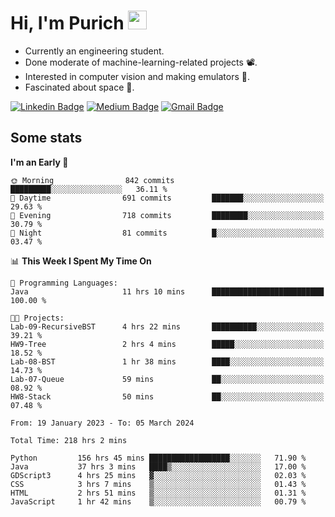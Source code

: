 <h1 align="left">Hi, I'm Purich
<img src="https://media.giphy.com/media/hvRJCLFzcasrR4ia7z/giphy.gif" width="30px"/></h1>

* Currently an engineering student.
* Done moderate of machine-learning-related projects :film_projector:.
* Interested in computer vision and making emulators :space_invader:.
* Fascinated about space :milky_way:.

[![Linkedin Badge](https://img.shields.io/badge/-Purich-blue?style=flat-square&logo=Linkedin&logoColor=white&link=https://www.linkedin.com/in/purich-siritip-16b3b3255/)](https://www.linkedin.com/in/purich-siritip-16b3b3255) [![Medium Badge](https://img.shields.io/badge/-@purich-gray?style=flat-square&labelColor=000000&logo=Medium&link=https://medium.com/@phuritsiritip)](https://medium.com/@phuritsiritip)
[![Gmail Badge](https://img.shields.io/badge/-mark.phurit@gmail.com-c14438?style=flat-square&logo=Gmail&logoColor=white&link=mailto:mark.phurit@gmail.com)](mailto:mark.phurit@gmail.com)

## Some stats

  
  <!--START_SECTION:waka-->
**I'm an Early 🐤** 

```text
🌞 Morning                842 commits         █████████░░░░░░░░░░░░░░░░   36.11 % 
🌆 Daytime                691 commits         ███████░░░░░░░░░░░░░░░░░░   29.63 % 
🌃 Evening                718 commits         ████████░░░░░░░░░░░░░░░░░   30.79 % 
🌙 Night                  81 commits          █░░░░░░░░░░░░░░░░░░░░░░░░   03.47 % 
```


📊 **This Week I Spent My Time On** 

```text
💬 Programming Languages: 
Java                     11 hrs 10 mins      █████████████████████████   100.00 % 

🐱‍💻 Projects: 
Lab-09-RecursiveBST      4 hrs 22 mins       ██████████░░░░░░░░░░░░░░░   39.21 % 
HW9-Tree                 2 hrs 4 mins        █████░░░░░░░░░░░░░░░░░░░░   18.52 % 
Lab-08-BST               1 hr 38 mins        ████░░░░░░░░░░░░░░░░░░░░░   14.73 % 
Lab-07-Queue             59 mins             ██░░░░░░░░░░░░░░░░░░░░░░░   08.92 % 
HW8-Stack                50 mins             ██░░░░░░░░░░░░░░░░░░░░░░░   07.48 % 
```


<!--END_SECTION:waka-->

  <!--START_SECTION:waka-simple-->

```text
From: 19 January 2023 - To: 05 March 2024

Total Time: 218 hrs 2 mins

Python         156 hrs 45 mins ██████████████████░░░░░░░   71.90 %
Java           37 hrs 3 mins   ████▒░░░░░░░░░░░░░░░░░░░░   17.00 %
GDScript3      4 hrs 25 mins   ▓░░░░░░░░░░░░░░░░░░░░░░░░   02.03 %
CSS            3 hrs 7 mins    ▒░░░░░░░░░░░░░░░░░░░░░░░░   01.43 %
HTML           2 hrs 51 mins   ▒░░░░░░░░░░░░░░░░░░░░░░░░   01.31 %
JavaScript     1 hr 42 mins    ▒░░░░░░░░░░░░░░░░░░░░░░░░   00.79 %
```

<!--END_SECTION:waka-simple-->

  <!--![Anurag's GitHub stats](https://github-readme-stats.vercel.app/api?username=vikimark&show_icons=true&theme=gruvbox_light)-->
  
<!--
**vikimark/vikimark** is a ✨ _special_ ✨ repository because its `README.md` (this file) appears on your GitHub profile.

Here are some ideas to get you started:

- 🔭 I’m currently working on ...
- 🌱 I’m currently learning ...
- 👯 I’m looking to collaborate on ...
- 🤔 I’m looking for help with ...
- 💬 Ask me about ...
- 📫 How to reach me: ...
- 😄 Pronouns: ...
- ⚡ Fun fact: ...
-->
